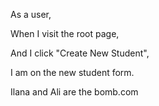 As a user,

When I visit the root page,

And I click "Create New Student",

I am on the new student form.

Ilana and Ali are the bomb.com